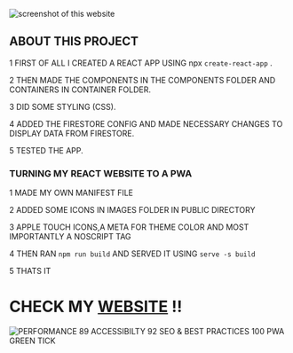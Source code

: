 ![screenshot of this website](https://raw.githubusercontent.com/abhik-b/todoAbhikPWA/tree/master/public/images/websitess.png)

## ABOUT THIS PROJECT

1 FIRST OF ALL I CREATED A REACT APP USING npx `create-react-app` .

2 THEN MADE THE COMPONENTS IN THE COMPONENTS FOLDER AND CONTAINERS IN CONTAINER FOLDER.

3 DID SOME STYLING (CSS).

4 ADDED THE FIRESTORE CONFIG AND MADE NECESSARY CHANGES TO DISPLAY DATA FROM FIRESTORE.

5 TESTED THE APP.

### TURNING MY REACT WEBSITE TO A PWA

1 MADE MY OWN MANIFEST FILE

2 ADDED SOME ICONS IN IMAGES FOLDER IN PUBLIC DIRECTORY

3 APPLE TOUCH ICONS,A META FOR THEME COLOR AND MOST IMPORTANTLY A NOSCRIPT TAG

4 THEN RAN `npm run build` AND SERVED IT USING `serve -s build`

5 THATS IT

# CHECK MY [WEBSITE](https://todopwa-b23f0.firebaseapp.com/) !!

![PERFORMANCE 89 ACCESSIBILTY 92 SEO & BEST PRACTICES 100  PWA GREEN TICK ](https://raw.githubusercontent.com/abhik-b/todoAbhikPWA/tree/master/public/images/screenshot.png)
